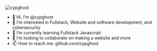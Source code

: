 ![cypghost](https://raw.githubusercontent.com/cypghost/cypghost/main/CYPGHOST.png)

- 👋 Hi, I’m @cypghost
- 👀 I’m interested in Fullstack, Website and software development, and cybersecurity
- 🌱 I’m currently learning Fullstack Javascript
- 💞️ I’m looking to collaborate on making a website and more
- 📫 How to reach me: github.com/cypghost

